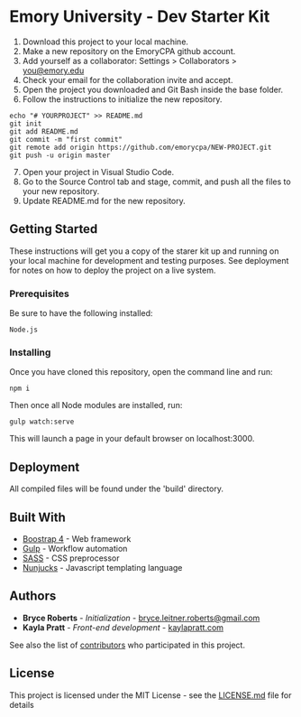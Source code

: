 # Emory University - Dev Starter Kit

1. Download this project to your local machine.
2. Make a new repository on the EmoryCPA github account.
3. Add yourself as a collaborator: Settings > Collaborators > you@emory.edu
4. Check your email for the collaboration invite and accept.
5. Open the project you downloaded and Git Bash inside the base folder.
5. Follow the instructions to initialize the new repository.
```
echo "# YOURPROJECT" >> README.md
git init
git add README.md
git commit -m "first commit"
git remote add origin https://github.com/emorycpa/NEW-PROJECT.git
git push -u origin master
```
7. Open your project in Visual Studio Code.
8. Go to the Source Control tab and stage, commit, and push all the files to your new repository.
9. Update README.md for the new repository.

## Getting Started

These instructions will get you a copy of the starer kit up and running on your local machine for development and testing purposes. See deployment for notes on how to deploy the project on a live system.

### Prerequisites

Be sure to have the following installed:

```
Node.js
```

### Installing

Once you have cloned this repository, open the command line and run:

```
npm i
```

Then once all Node modules are installed, run:

```
gulp watch:serve
```

This will launch a page in your default browser on localhost:3000.

## Deployment

All compiled files will be found under the 'build' directory.

## Built With

* [Boostrap 4](https://getbootstrap.com/) - Web framework
* [Gulp](https://gulpjs.com/) - Workflow automation
* [SASS](http://sass-lang.com/documentation/file.SCSS_FOR_SASS_USERS.html) - CSS preprocessor
* [Nunjucks](https://mozilla.github.io/nunjucks/) - Javascript templating language

## Authors

* **Bryce Roberts** - *Initialization* - [bryce.leitner.roberts@gmail.com](mailto:bryce.leitner.roberts@gmail.com)
* **Kayla Pratt** - *Front-end development* - [kaylapratt.com](http://kaylapratt.com)

See also the list of [contributors](https://github.com/emorycpa/emory.dev/graphs/contributors) who participated in this project.

## License

This project is licensed under the MIT License - see the [LICENSE.md](LICENSE.md) file for details

